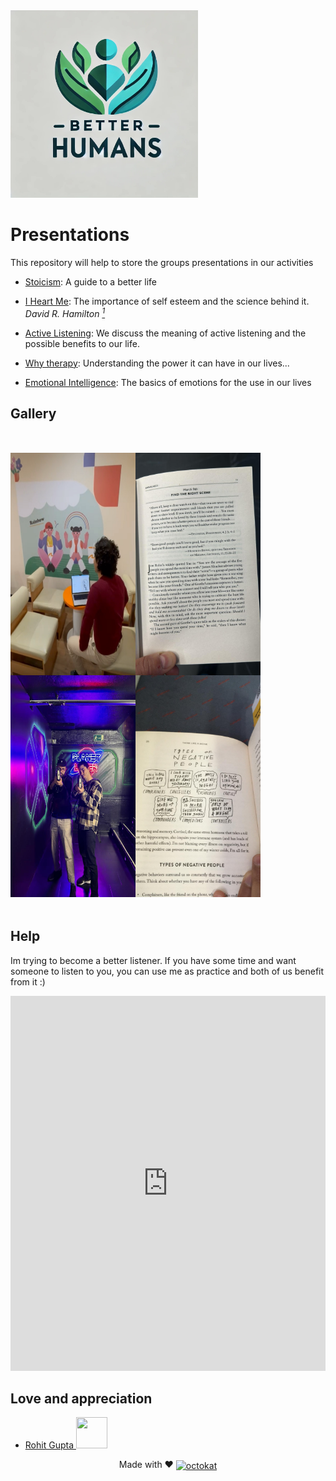 <img src="./assets/images/BetterHumans.jpg" height="300px" />

# Presentations

This repository will help to store the groups presentations in our activities

* [Stoicism](https://bhumans.github.io/presentations/stoicism.html): A guide to a better life

* [I Heart Me](https://bhumans.github.io/presentations/i-heart-me.html): The importance of self esteem and the science behind it. *David R. Hamilton [<sup>1</sup>](https://www.goodreads.com/book/show/21255074-i-heart-me)*

* [Active Listening](https://bhumans.github.io/presentations/active-listening.html): We discuss the meaning of active listening and the possible benefits to our life.

* [Why therapy](https://bhumans.github.io/presentations/why-therapy.html): Understanding the power it can have in our lives...

* [Emotional Intelligence](https://bhumans.github.io/presentations/emotional-inteligence.html): The basics of emotions for the use in our lives

<style>
    .gallery img {
        width: 200px;
    }

    .gallery {
        margin: 50px 0
    }
</style>
## Gallery
<div class="gallery" style="display: flex; gap: 0; flex-wrap: wrap;">
    <img src="./assets/images/1.png" />
    <img src="./assets/images/2.jpeg" />
    <img src="./assets/images/3.jpeg" />
    <img src="./assets/images/4.jpeg" />
</div>

## Help
Im trying to become a better listener. If you have some time and want someone to listen to you, you can use me as practice
and both of us benefit from it :)
<!-- Google Calendar Appointment Scheduling begin -->
<iframe src="https://calendar.google.com/calendar/appointments/schedules/AcZssZ3VM5Ok6973SXpPM08F8O8sOZhXkOLp0gV6jTizLVWCrc0FsYvwH5H8kxs7Hja5hi9vZ_8SI84p?gv=true" style="border: 0" width="100%" height="600" frameborder="0"></iframe>
<!-- end Google Calendar Appointment Scheduling -->

## Love and appreciation
<ul>
    <li>
        <div style="display: flex; align-items: center; ">
            <a href="https://github.com/IndianTinker"> Rohit Gupta <img src="https://avatars.githubusercontent.com/u/3526646" width="50px" height="50px" />
            </a>
        </div>
    </li>
</ul>

<div style="text-align: center;">
    Made with ❤️ 
    <a href="http://github.com/bhumans presentations">
        <img src="https://github.githubassets.com/images/icons/emoji/octocat.png" align="absmiddle" alt="octokat" width="20px" />
    </a>
</div> 